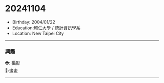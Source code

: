 # 20241104
- Birthday: 2004/01/22
- Education:輔仁大學 / 統計資訊學系
- Location: New Taipei City
<hr>

### 興趣
👽: 攝影\
🐃:畫畫
<hr>
